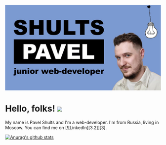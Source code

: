 [![me](https://github.com/bmstustudent/bmstustudent/blob/main/me-blue.jpg)](https://www.profile-shulz.ru/)

# Hello, folks! <img src="https://raw.githubusercontent.com/MartinHeinz/MartinHeinz/master/wave.gif" width="30px">

My name is Pavel Shults and I'm a web-developer. I'm from Russia, living in Moscow. You can find me on [![LinkedIn][3.2]][3].


[![Anurag's github stats](https://github-readme-stats.vercel.app/api?username=bmstustudent)](https://github.com/bmstustudent/github-readme-stats)
<!---
bmstustudent/bmstustudent is a ✨ special ✨ repository because its `README.md` (this file) appears on your GitHub profile.
You can click the Preview link to take a look at your changes.
--->
